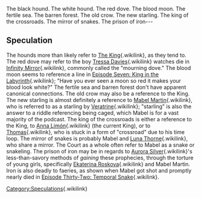 The black hound. The white hound. The red dove. The blood moon. The
fertile sea. The barren forest. The old crow. The new starling. The king
of the crossroads. The mirror of snakes. The prison of iron---

## Speculation

The hounds more than likely refer to [The
King](The_King "The King"){.wikilink}, as they tend to. The red dove may
refer to the boy [Tressa
Davies](Tressa_Davies "Tressa Davies"){.wikilink} watches die in
[Infinity Mirror](Infinity_Mirror "Infinity Mirror"){.wikilink},
commonly called the \"mourning dove.\" The blood moon seems to reference
a line in [Episode Seven: King in the
Labyrinth](Episode_Seven:_King_in_the_Labyrinth "Episode Seven: King in the Labyrinth"){.wikilink};
\"Have you ever seen a moon so red it makes your blood look white?\" The
fertile sea and barren forest don\'t have apparent canonical
connections. The old crow may also be a reference to the King. The new
starling is almost definitely a reference to [Mabel
Martin](Mabel_Martin "Mabel Martin"){.wikilink}, who is referred to as a
starling by [Veratrine](Veratrine "Veratrine"){.wikilink}; \"starling\"
is also the answer to a riddle referencing being caged, which Mabel is
for a vast majority of the podcast. The king of the crossroads is either
a reference to the King, to [Anna
Limón](Anna_Limón "Anna Limón"){.wikilink} (the current King), or to
[Thomas](Thomas "Thomas"){.wikilink}, who is stuck in a form of
\"crossroad\" due to his time loop. The mirror of snakes is probably
Mabel and [Luna Thorne](Luna_Thorne "Luna Thorne"){.wikilink}, who share
a mirror. The Court as a whole often refer to Mabel as a snake or
snakeling. The prison of iron may be in regards to [Aurora
Silver](Aurora_Silver "Aurora Silver"){.wikilink}\'s less-than-savory
methods of *gaining* these prophecies, through the torture of young
girls, specifically [Ekaterina
Roskova](Ekaterina_Roskova "Ekaterina Roskova"){.wikilink} and Mabel
Martin. Iron is also deadly to faeries, as shown when Mabel got shot and
promptly nearly died in [Episode Thirty-Two: Temporal
Snake](Episode_Thirty-Two:_Temporal_Snake "Episode Thirty-Two: Temporal Snake"){.wikilink}.

[Category:Speculations](Category:Speculations "Category:Speculations"){.wikilink}
